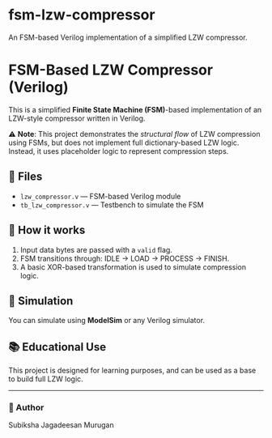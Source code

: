 # fsm-lzw-compressor
An FSM-based Verilog implementation of a simplified LZW compressor.
# FSM-Based LZW Compressor (Verilog)

This is a simplified **Finite State Machine (FSM)**-based implementation of an LZW-style compressor written in Verilog.

⚠️ **Note**: This project demonstrates the *structural flow* of LZW compression using FSMs, but does not implement full dictionary-based LZW logic. Instead, it uses placeholder logic to represent compression steps.

## 📂 Files

- `lzw_compressor.v` — FSM-based Verilog module
- `tb_lzw_compressor.v` — Testbench to simulate the FSM

## 🧪 How it works

1. Input data bytes are passed with a `valid` flag.
2. FSM transitions through: IDLE → LOAD → PROCESS → FINISH.
3. A basic XOR-based transformation is used to simulate compression logic.

## 📸 Simulation

You can simulate using **ModelSim** or any Verilog simulator.

## 📚 Educational Use

This project is designed for learning purposes, and can be used as a base to build full LZW logic.

---

### 👤 Author

Subiksha Jagadeesan Murugan
